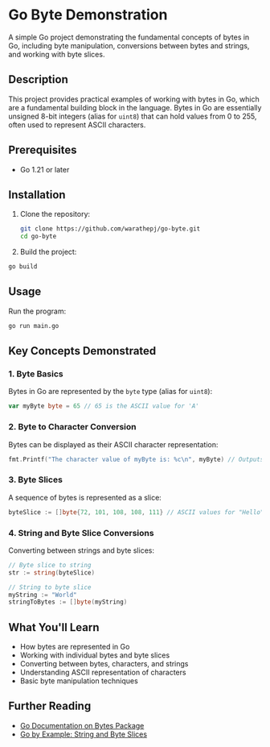 # Go Byte Demonstration

A simple Go project demonstrating the fundamental concepts of bytes in Go, including byte manipulation, conversions between bytes and strings, and working with byte slices.

## Description

This project provides practical examples of working with bytes in Go, which are a fundamental building block in the language. Bytes in Go are essentially unsigned 8-bit integers (alias for `uint8`) that can hold values from 0 to 255, often used to represent ASCII characters.

## Prerequisites

- Go 1.21 or later

## Installation

1. Clone the repository:

   ```bash
   git clone https://github.com/warathepj/go-byte.git
   cd go-byte
   ```

2. Build the project:

```bash
go build
```

## Usage

Run the program:

```bash
go run main.go
```

## Key Concepts Demonstrated

### 1. Byte Basics

Bytes in Go are represented by the `byte` type (alias for `uint8`):

```go
var myByte byte = 65 // 65 is the ASCII value for 'A'
```

### 2. Byte to Character Conversion

Bytes can be displayed as their ASCII character representation:

```go
fmt.Printf("The character value of myByte is: %c\n", myByte) // Outputs: A
```

### 3. Byte Slices

A sequence of bytes is represented as a slice:

```go
byteSlice := []byte{72, 101, 108, 108, 111} // ASCII values for "Hello"
```

### 4. String and Byte Slice Conversions

Converting between strings and byte slices:

```go
// Byte slice to string
str := string(byteSlice)

// String to byte slice
myString := "World"
stringToBytes := []byte(myString)
```

## What You'll Learn

- How bytes are represented in Go
- Working with individual bytes and byte slices
- Converting between bytes, characters, and strings
- Understanding ASCII representation of characters
- Basic byte manipulation techniques

## Further Reading

- [Go Documentation on Bytes Package](https://golang.org/pkg/bytes/)
- [Go by Example: String and Byte Slices](https://gobyexample.com/string-and-byte-slices)
